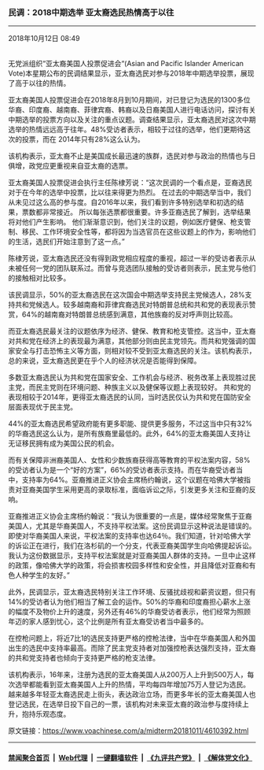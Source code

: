 ### 民调：2018中期选举 亚太裔选民热情高于以往
------------------------

<div class="published">
 <span class="date" title="中国时间">
  <time datetime="2018-10-12T08:49:18+08:00">
   2018年10月12日 08:49
  </time>
 </span>
</div>
<br/>
<div class="wsw">
 <p>
  无党派组织“亚太裔美国人投票促进会“(Asian and Pacific Islander American Vote)本星期公布的民调结果显示，亚太裔选民对参与2018年中期选举投票，展现了高于以往的热情。
 </p>
 <p>
  亚太裔美国人投票促进会在2018年8月到10月期间，对已登记为选民的1300多位华裔、印度裔、越南裔、菲律宾裔、韩裔以及日裔美国人进行电话访问，探讨有关中期选举的投票方向以及关注的重点议题。调查结果显示，亚太裔选民对这次中期选举的热情远远高于往年。48%受访者表示，相较于过往的选举，他们更期待这次的投票，而在 2014年只有28%这么认为。
 </p>
 <p>
  该机构表示，亚太裔不止是美国成长最迅速的族群，选民对参与政治的热情也与日俱增，政党应更重视来自亚太裔的选票。
 </p>
 <p>
  亚太裔美国人投票促进会执行主任陈棣芳说：“这次民调的一个看点是，亚裔选民对于在今年的选举中投票，比以往来得更为热烈。 在过去的中期选举当中，我们从未见过这么高的参与度。自2016年以来，我们看到许多特别选举和初选的结果，票数都非常接近。 所以每张选票都很重要。许多亚裔选民了解到，选举结果将对他们产生影响。 他们渐渐意识到，他们关注的议题，例如医疗健保、枪支管制、移民、工作环境安全性等，都将因为当选官员在这些议题上的作为，影响他们的生活，选民们开始注意到了这一点。”
 </p>
 <p>
  陈棣芳说，亚太裔选民还没有得到政党相应程度的重视，超过一半的受访者表示从未被任何一党的团队联系过。而曾与竞选团队接触的受访者则表示，民主党与他们的接触相对比较多。
 </p>
 <p>
  该民调显示，50%的亚太裔选民在这次国会中期选举支持民主党候选人，28%支持共和党候选人。较多越南裔和菲律宾裔选民对特朗普总统和共和党的表现表示赞赏，64%的越南裔对特朗普总统感到满意，其他族裔的反对呼声则比较高。
 </p>
 <p>
  而亚太裔选民最关注的议题依序为经济、健保、教育和枪支管控。这当中，亚太裔对共和党在经济上的表现最为满意，其他部分则由民主党领先。而共和党强调的国家安全与打击恐怖主义等方面，则相对较不受到亚太裔选民的关注。该机构表示，总的来说，亚太裔选民更在乎个人的经济状况是否能得到保障。
 </p>
 <p>
  多数亚太裔选民认为共和党在国家安全、工作机会与经济、税务改革上表现胜过民主党，而民主党则在环境问题、种族主义以及健保等议题上表现较好。 共和党的表现相较于2014年，更得亚太裔选民的认同，当时选民仅认为共和党在国防安全层面表现优于民主党。
 </p>
 <p>
  44%的亚太裔选民希望政府能有更多职能、提供更多服务，不过这当中只有32%的华裔选民这么认为，是所有族裔里最低的。此外，64%的亚太裔美国人支持让无证移民拥有成为美国公民的机会。
 </p>
 <p>
  而有关保障非洲裔美国人、女性和少数族裔获得高等教育的平权法案内容，58%的受访者认为是一个“好的方案”，66%的受访者表示支持。而在华裔受访者当中，支持率为64%。亚裔推进正义协会主席杨约翰说，这个议题在哈佛大学被指责对亚裔美国学生采用更高的录取标准，面临诉讼之际，引发更多关注和亚裔的反响。
 </p>
 <p>
  亚裔推进正义协会主席杨约翰说：“我认为很重要的一点是，媒体经常聚焦于亚裔美国人，尤其是华裔美国人，不支持平权法案。这份民调显示这种说法是错误的。即使对华裔美国人来说，平权法案的支持率也达64％。我们知道，针对哈佛大学的诉讼正在进行，我们在洛杉矶的一个分支，代表亚裔美国学生向哈佛提起诉讼。我认为这份数据显示，支持平权法案就是对亚裔美国人群体的支持。一旦中止这样的政策，像哈佛大学的政策，将会损害校园多样性和安全性，并且降低对亚裔和有色人种学生的友好。”
 </p>
 <p>
  此外，民调显示，亚太裔选民特别关注工作环境、反骚扰歧视和薪资议题，但只有14%的受访者认为他们相当了解工会的运作。50%的华裔和印度裔担心薪水上涨的幅度不及物价上升的速度，另外还有46%的华裔受访者表示，他们经常为照顾年迈的家人感到忧心，这个比例是所有亚太裔受访者当中最多的。
 </p>
 <p>
  在控枪问题上，将近7比1的选民支持更严格的控枪法律，当中在华裔美国人和外国出生的选民中支持率最高。而除了民主党支持者对加强控枪表达强烈支持，亚太裔的共和党支持者也倾向于支持更严格的枪支法律。
 </p>
 <p>
  该机构表示，16年来，注册为选民的亚太裔美国人从200万人上升到500万人，每次选举都能看到亚太裔美国人上升的热情，平均每四年增加75万人登记为选民。越来越多年轻亚太裔选民走上街头，表达政治立场，而更多年长的亚太裔美国人也登记选民，在选举日投下自己的一票，该机构对未来亚太裔的政治参与度持续上升，抱持乐观态度。
 </p>
</div>

原文链接：https://www.voachinese.com/a/midterm20181011/4610392.html


------------------------
#### [禁闻聚合首页](https://github.com/gfw-breaker/banned-news/blob/master/README.md) &nbsp;|&nbsp; [Web代理](https://github.com/gfw-breaker/open-proxy/blob/master/README.md) &nbsp;|&nbsp;  [一键翻墙软件](https://github.com/gfw-breaker/nogfw/blob/master/README.md) &nbsp;|&nbsp; [《九评共产党》](https://github.com/gfw-breaker/9ping.md/blob/master/README.md#九评之一评共产党是什么) &nbsp;|&nbsp; [《解体党文化》](https://github.com/gfw-breaker/jtdwh.md/blob/master/README.md#绪论)
